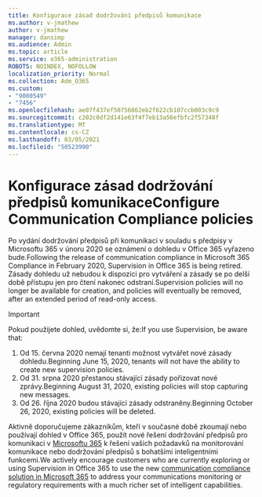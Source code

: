 ```yaml
---
title: Konfigurace zásad dodržování předpisů komunikace
ms.author: v-jmathew
author: v-jmathew
manager: dansimp
ms.audience: Admin
ms.topic: article
ms.service: o365-administration
ROBOTS: NOINDEX, NOFOLLOW
localization_priority: Normal
ms.collection: Adm_O365
ms.custom:
- "9000549"
- "7456"
ms.openlocfilehash: ae07f437ef50756862eb2f622cb107ccb003c9c9
ms.sourcegitcommit: c202c0df2d141e63f4f7eb13a56efbfc2f57348f
ms.translationtype: MT
ms.contentlocale: cs-CZ
ms.lasthandoff: 03/05/2021
ms.locfileid: "50523990"
---
```

# <a name="configure-communication-compliance-policies"></a><span data-ttu-id="da210-102">Konfigurace zásad dodržování předpisů komunikace</span><span class="sxs-lookup"><span data-stu-id="da210-102">Configure Communication Compliance policies</span></span>

<span data-ttu-id="da210-103">Po vydání dodržování předpisů při komunikaci v souladu s předpisy v Microsoftu 365 v únoru 2020 se oznámení o dohledu v Office 365 vyřazeno bude.</span><span class="sxs-lookup"><span data-stu-id="da210-103">Following the release of communication compliance in Microsoft 365 Compliance in February 2020, Supervision in Office 365 is being retired.</span></span> <span data-ttu-id="da210-104">Zásady dohledu už nebudou k dispozici pro vytváření a zásady se po delší době přístupu jen pro čtení nakonec odstraní.</span><span class="sxs-lookup"><span data-stu-id="da210-104">Supervision policies will no longer be available for creation, and policies will eventually be removed, after an extended period of read-only access.</span></span>

> [!IMPORTANT]
> <span data-ttu-id="da210-105">Pokud použijete dohled, uvědomte si, že:</span><span class="sxs-lookup"><span data-stu-id="da210-105">If you use Supervision, be aware that:</span></span>
>
> 1. <span data-ttu-id="da210-106">Od 15. června 2020 nemají tenanti možnost vytvářet nové zásady dohledu.</span><span class="sxs-lookup"><span data-stu-id="da210-106">Beginning June 15, 2020, tenants will not have the ability to create new supervision policies.</span></span>
> 2. <span data-ttu-id="da210-107">Od 31. srpna 2020 přestanou stávající zásady pořizovat nové zprávy.</span><span class="sxs-lookup"><span data-stu-id="da210-107">Beginning August 31, 2020, existing policies will stop capturing new messages.</span></span>
> 3. <span data-ttu-id="da210-108">Od 26. října 2020 budou stávající zásady odstraněny.</span><span class="sxs-lookup"><span data-stu-id="da210-108">Beginning October 26, 2020, existing policies will be deleted.</span></span>

<span data-ttu-id="da210-109">Aktivně doporučujeme zákazníkům, kteří v současné době zkoumají nebo používají dohled v Office 365, použít nové řešení dodržování předpisů pro komunikaci v [Microsoftu 365](https://go.microsoft.com/fwlink/?linkid=2128593) k řešení vašich požadavků na monitorování komunikace nebo dodržování předpisů s bohatšími inteligentními funkcemi.</span><span class="sxs-lookup"><span data-stu-id="da210-109">We actively encourage customers who are currently exploring or using Supervision in Office 365 to use the new [communication compliance solution in Microsoft 365](https://go.microsoft.com/fwlink/?linkid=2128593) to address your communications monitoring or regulatory requirements with a much richer set of intelligent capabilities.</span></span>
